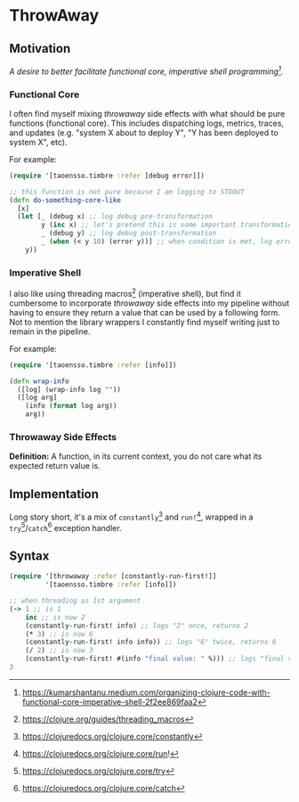 # ThrowAway

## Motivation

*A desire to better facilitate functional core, imperative shell programming[^1].*

### Functional Core

I often find myself mixing *throwaway* side effects with what should be pure functions (functional core). This includes dispatching logs, metrics, traces, and updates (e.g. "system X about to deploy Y", "Y has been deployed to system X", etc).

For example:

```clojure
(require '[taoensso.timbre :refer [debug error]])

;; this function is not pure because I am logging to STDOUT
(defn do-something-core-like
  [x]
  (let [_ (debug x) ;; log debug pre-transformation
        y (inc x) ;; let's pretend this is some important transformation
        _ (debug y) ;; log debug post-transformation
        _ (when (< y 10) (error y))] ;; when condition is met, log error post-transformation
    y))
```

### Imperative Shell

I also like using threading macros[^2] (imperative shell), but find it cumbersome to incorporate *throwaway* side effects into my pipeline without having to ensure they return a value that can be used by a following form. Not to mention the library wrappers I constantly find myself writing just to remain in the pipeline.

For example:

```clojure
(require '[taoensso.timbre :refer [info]])

(defn wrap-info
  ([log] (wrap-info log ""))
  ([log arg]
    (info (format log arg))
    arg))
```

### Throwaway Side Effects

**Definition:** A function, in its current context, you do not care what its expected return value is.

## Implementation

Long story short, it's a mix of `constantly`[^3] and `run!`[^4], wrapped in a `try`[^5]/`catch`[^6] exception handler.

## Syntax

```clojure
(require '[throwaway :refer [constantly-run-first!]]
         '[taoensso.timbre :refer [info]])

;; when threading as 1st argument
(-> 1 ;; is 1
    inc ;; is now 2
    (constantly-run-first! info) ;; logs "2" once, returns 2
    (* 3) ;; is now 6
    (constantly-run-first! info info)) ;; logs "6" twice, returns 6
    (/ 2) ;; is now 3
    (constantly-run-first! #(info "final value: " %))) ;; logs "final value: 3", returns 3
3
```

[^1]: https://kumarshantanu.medium.com/organizing-clojure-code-with-functional-core-imperative-shell-2f2ee869faa2

[^2]: https://clojure.org/guides/threading_macros

[^3]: https://clojuredocs.org/clojure.core/constantly

[^4]: https://clojuredocs.org/clojure.core/run!

[^5]: https://clojuredocs.org/clojure.core/try

[^6]: https://clojuredocs.org/clojure.core/catch
